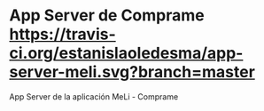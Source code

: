 # App Server de Comprame https://travis-ci.org/estanislaoledesma/app-server-meli.svg?branch=master
App Server de la aplicación MeLi - Comprame
